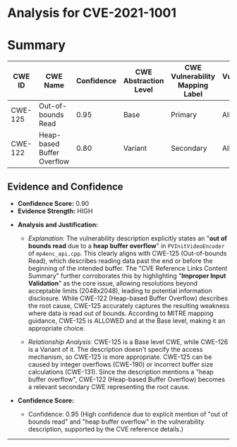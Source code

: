 # Analysis for CVE-2021-1001

# Summary
| CWE ID | CWE Name | Confidence | CWE Abstraction Level | CWE Vulnerability Mapping Label | CWE-Vulnerability Mapping Notes |
|---|---|---|---|---|---|
| CWE-125 | Out-of-bounds Read | 0.95 | Base | Primary | Allowed |
| CWE-122 | Heap-based Buffer Overflow | 0.80 | Variant | Secondary | Allowed |

## Evidence and Confidence

*   **Confidence Score:** 0.90
*   **Evidence Strength:** HIGH

- **Analysis and Justification:**  
  - *Explanation:* The vulnerability description explicitly states an "**out of bounds read** due to a **heap buffer overflow**" in `PVInitVideoEncoder` of `mp4enc_api.cpp`. This clearly aligns with CWE-125 (Out-of-bounds Read), which describes reading data past the end or before the beginning of the intended buffer. The "CVE Reference Links Content Summary" further corroborates this by highlighting "**Improper Input Validation**" as the core issue, allowing resolutions beyond acceptable limits (2048x2048), leading to potential information disclosure. While CWE-122 (Heap-based Buffer Overflow) describes the root cause, CWE-125 accurately captures the resulting weakness where data is read out of bounds. According to MITRE mapping guidance, CWE-125 is ALLOWED and at the Base level, making it an appropriate choice.

  - *Relationship Analysis:* CWE-125 is a Base level CWE, while CWE-126 is a Variant of it. The description doesn't specify the access mechanism, so CWE-125 is more appropriate. CWE-125 can be caused by integer overflows (CWE-190) or incorrect buffer size calculations (CWE-131). Since the description mentions a "heap buffer overflow", CWE-122 (Heap-based Buffer Overflow) becomes a relevant secondary CWE representing the root cause.

- **Confidence Score:**
  - Confidence: 0.95 (High confidence due to explicit mention of "out of bounds read" and "heap buffer overflow" in the vulnerability description, supported by the CVE reference details.)

---